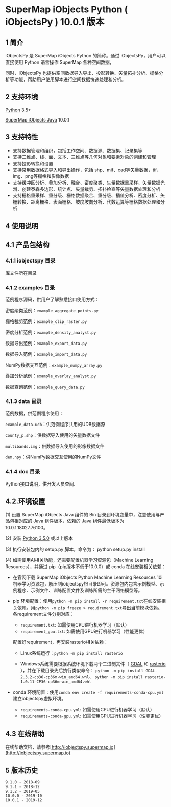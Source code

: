 # SuperMap iObjects Python ( iObjectsPy ) 10.0.1 版本

## 1 简介

iObjectsPy 是 SuperMap iObjects Python 的简称。通过 iObjectsPy，用户可以直接使用 Python 语言操作 SuperMap 各种空间数据，

同时，iObjectsPy 也提供空间数据导入导出、投影转换、矢量拓扑分析、栅格分析等功能，帮助用户使用脚本进行空间数据快速处理和分析。

## 2 支持环境
[Python](https://www.python.org/) 3.5+

[SuperMap iObjects Java](http://support.supermap.com.cn/DownloadCenter/ProductPlatform.aspx) 10.0.1

## 3 支持特性
* 支持数据管理和组织，包括工作空间、数据源、数据集、记录集等
* 支持二维点、线、面、文本、三维点等几何对象和要素对象的创建和管理
* 支持投影转换和设置
* 支持常用数据格式导入和导出操作，包括 shp、mif、cad等矢量数据，tif、img、png等栅格和影像数据
* 支持缓冲区分析、叠加分析、融合、密度聚类、矢量数据重采样、矢量数据光滑、创建泰森多边形、统计点、矢量裁剪、拓扑检查等矢量数据处理和分析
* 支持栅格重采样、重分级、栅格数据聚合、重分级、插值分析、密度分析、矢栅转换、距离栅格、表面栅格、坡度坡向分析、代数运算等栅格数据处理和分析

## 4 使用说明

## 4.1 产品包结构

### 4.1.1 iobjectspy 目录

库文件所在目录

### 4.1.2 examples 目录

范例程序源码，供用户了解熟悉接口使用方式：

密度聚类范例：`example_aggregate_points.py`

栅格裁剪范例：`example_clip_raster.py`

密度分析范例：`example_density_analyst.py`

数据导出范例：`example_export_data.py`

数据导入范例：`example_import_data.py`

NumPy数据交互范例：`example_numpy_array.py`

叠加分析范例：`example_overlay_analyst.py`

数据查询范例：`example_query_data.py`

### 4.1.3 data 目录

范例数据，供范例程序使用：

`example_data.udb`：供范例程序共用的UDB数据源

`County_p.shp`：供数据导入使用的矢量数据文件

`multibands.img`：供数据导入使用的影像数据文件

`dem.npy`：供NumPy数据交互使用的NumPy文件

### 4.1.4 doc 目录

Python接口说明，供开发人员查阅.

## 4.2.环境设置

(1) 设置 SuperMap iObjects Java 组件的 Bin 目录到环境变量中，注意使用与产品包相对应的 Java 组件版本，依赖的 Java 组件最低版本为 10.0.1.18027.76100。

(2) 安装 [Python 3.5.0](https://www.python.org/download) 或以上版本

(3) 执行安装包内的 setup.py 脚本，命令为： python setup.py install

(4) 如需使用AI相关功能，还需要配置机器学习资源包（Machine Learning Resources），并通过 pip（pip版本不低于10.0.0）或 conda 在线安装相关依赖：

- 在官网下载 SuperMap iObjects Python Machine Learning Resources 10i 机器学习资源包，解压到iobjectspy根目录即可。资源包内包含示例模型、示例程序、示例文件、训练配置文件及训练所需的主干网络模型等。

- pip 环境配置：使用`python -m pip install -r requirement.txt`在线安装相关依赖。用`python -m pip freeze > requirement.txt`导出当前模块依赖。各requirement文件分别对应：

    -  `requirement.txt`:     如需使用CPU进行机器学习（默认）
    -  `requirement_gpu.txt`: 如需使用GPU进行机器学习（性能更优）

    配置好requirement，再安装rasterio相关依赖：

    - Linux系统运行：`python -m pip install rasterio`

    - Windows系统需要根据系统环境下载两个二进制文件（ [GDAL](http://www.lfd.uci.edu/~gohlke/pythonlibs/#gdal) 和 [rasterio](http://www.lfd.uci.edu/~gohlke/pythonlibs/#rasterio) ），并在下载目录先后执行类似命令：
    `python -m pip install GDAL-2.3.2-cp36-cp36m-win_amd64.whl`、 `python -m pip install rasterio-1.0.11-CP36-cp36m-win_amd64.whl`

- conda 环境配置：使用`conda env create -f requirements-conda-cpu.yml`建立iobjectspy虚拟环境。
    
    - `requirements-conda-cpu.yml`: 如需使用CPU进行机器学习（默认）
    - `requirements-conda-gpu.yml`: 如需使用GPU进行机器学习（性能更优）
     
    
## 4.3 在线帮助

在线帮助文档，请参考[http://iobjectspy.supermap.io](http://iobjectspy.supermap.io)


## 5 版本历史

	9.1.0 - 2018-09
	9.1.1 - 2018-12
	9.1.2 - 2019-05
	10.0.0 - 2019-10
	10.0.1 - 2019-12